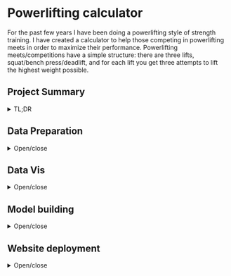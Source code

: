 Powerlifting calculator
================
For the past few years I have been doing a powerlifting style of
strength training. I have created a calculator to help those competing
in powerlifting meets in order to maximize their performance.
Powerlifting meets/competitions have a simple structure: there are three
lifts, squat/bench press/deadlift, and for each lift you get three
attempts to lift the highest weight possible.

## Project Summary

<details>

<summary>TL;DR</summary>

<ul>

<li>

Created a [website](https://bdt833.shinyapps.io/Powerlifting_Calc/)
using Shiny to help powerlifters predict and visualize their competition
lift attempts

</li>

<li>

Discovered that bench press attempts are 10-15% more likely to fail as
compared with squat or deadlift, suggesting bench press requires better
training or better strategy in competition

</li>

<li>

Feature engineered metrics to judge overall strength of lifters by
combining two standard benchmarks, Wilks/Dots coefficient and weight
lifted:bodyweight ratio

</li>

<li>

Optimized Linear, Elastic Net, and Random Forest regressors using
Tidymodels to choose the most accurate predictive model

</li>

</ul>

</details>

## Data Preparation

<details>

<summary>Open/close</summary>

Open Powerlifting is a great platform that collects global data on
powerlifting meets, hosted
[here](https://github.com/sstangl/openpowerlifting-static/raw/gh-pages/openpowerlifting-latest.zip).
Data was extracted and loaded into R:

``` r
library(tidyverse)
library(naniar)

powerlifting <- read_csv("openpowerlifting-2020-10-16.csv", 
                         col_types = "cfffdfffdfddddddddddddddddfddddffffDffff")

#convert to data.frame to view non-truncated results
miss_var_summary(powerlifting) %>% as.data.frame() 
```

    ##            variable  n_miss   pct_miss
    ## 1          Squat4Kg 2110489 99.7385659
    ## 2       Deadlift4Kg 2101762 99.3261409
    ## 3          Bench4Kg 2101176 99.2984474
    ## 4          Squat3Kg 1624863 76.7886046
    ## 5          Squat2Kg 1609760 76.0748594
    ## 6          Squat1Kg 1603646 75.7859208
    ## 7       Deadlift3Kg 1577455 74.5481732
    ## 8       Deadlift2Kg 1550635 73.2807000
    ## 9       Deadlift1Kg 1538770 72.7199777
    ## 10         Bench3Kg 1340146 63.3333034
    ## 11         Bench2Kg 1313809 62.0886560
    ## 12         Bench1Kg 1303229 61.5886610
    ## 13          Country 1042303 49.2576870
    ## 14              Age  886464 41.8929680
    ## 15   BirthYearClass  831286 39.2853379
    ## 16 ParentFederation  811616 38.3557630
    ## 17     Best3SquatKg  688194 32.5230232
    ## 18         AgeClass  678603 32.0697668
    ## 19        MeetState  584444 27.6199527
    ## 20  Best3DeadliftKg  579130 27.3688210
    ## 21           Tested  574609 27.1551653
    ## 22         Goodlift  337146 15.9330177
    ## 23         MeetTown  255475 12.0733679
    ## 24     Best3BenchKg  252501 11.9328211
    ## 25             Dots  173514  8.2000131
    ## 26            Wilks  173514  8.2000131
    ## 27     Glossbrenner  173514  8.2000131
    ## 28          TotalKg  154561  7.3043226
    ## 29     BodyweightKg   28921  1.3667634
    ## 30    WeightClassKg   24481  1.1569356
    ## 31         Division    2694  0.1273144
    ## 32             Name       0  0.0000000
    ## 33              Sex       0  0.0000000
    ## 34            Event       0  0.0000000
    ## 35        Equipment       0  0.0000000
    ## 36            Place       0  0.0000000
    ## 37       Federation       0  0.0000000
    ## 38             Date       0  0.0000000
    ## 39      MeetCountry       0  0.0000000
    ## 40         MeetName       0  0.0000000

This shows us that some identifier variables (Name, Sex, Event, Date,
etc) have no missing data, but there is a substantial amount of missing
data in other descriptors. Luckily, a large majority of these
descriptors are not of interested, so I’ll drop the irrelevant ones:

``` r
pl_filter <- powerlifting %>% select(-Country, -BirthYearClass, -Federation, -Date,
                                     -MeetCountry, -MeetState, -MeetName, -Goodlift, 
                                     -Glossbrenner, -Division, -ParentFederation, -MeetTown)

#check missing data again, this time using both graphical and textual representations
miss_var_summary(pl_filter) %>% as.data.frame()
```

    ##           variable  n_miss  pct_miss
    ## 1         Squat4Kg 2110489 99.738566
    ## 2      Deadlift4Kg 2101762 99.326141
    ## 3         Bench4Kg 2101176 99.298447
    ## 4         Squat3Kg 1624863 76.788605
    ## 5         Squat2Kg 1609760 76.074859
    ## 6         Squat1Kg 1603646 75.785921
    ## 7      Deadlift3Kg 1577455 74.548173
    ## 8      Deadlift2Kg 1550635 73.280700
    ## 9      Deadlift1Kg 1538770 72.719978
    ## 10        Bench3Kg 1340146 63.333303
    ## 11        Bench2Kg 1313809 62.088656
    ## 12        Bench1Kg 1303229 61.588661
    ## 13             Age  886464 41.892968
    ## 14    Best3SquatKg  688194 32.523023
    ## 15        AgeClass  678603 32.069767
    ## 16 Best3DeadliftKg  579130 27.368821
    ## 17          Tested  574609 27.155165
    ## 18    Best3BenchKg  252501 11.932821
    ## 19            Dots  173514  8.200013
    ## 20           Wilks  173514  8.200013
    ## 21         TotalKg  154561  7.304323
    ## 22    BodyweightKg   28921  1.366763
    ## 23   WeightClassKg   24481  1.156936
    ## 24            Name       0  0.000000
    ## 25             Sex       0  0.000000
    ## 26           Event       0  0.000000
    ## 27       Equipment       0  0.000000
    ## 28           Place       0  0.000000

``` r
gg_miss_var(pl_filter)
```

![](project_files/figure-gfm/unnamed-chunk-3-1.png)<!-- -->

The variables corresponding to the individual lifts contain a vast
majority of the missing data because many of the lifts only list the
TotalKg lifted. I am interested in the weights of the individual lifts,
and since there is no way to impute missing data, I will simply drop
entries with missing values. Further, I am only interested in the “SBD”
event, which has all three lifts.

``` r
pl_filter2 <- pl_filter %>% filter(Event == "SBD") %>% 
  filter(is.na(Squat1Kg) == F, is.na(Bench1Kg) == F, is.na(Deadlift1Kg) == F) %>%
  filter(is.na(Squat2Kg) == F, is.na(Bench2Kg) == F, is.na(Deadlift2Kg) == F) %>% 
  filter(is.na(Squat3Kg) == F, is.na(Bench3Kg) == F, is.na(Deadlift3Kg) == F) %>%
  filter(is.na(Best3SquatKg) == F, is.na(Best3BenchKg) == F, is.na(Best3DeadliftKg) == F) %>% 
  filter(Place != "DQ", Place != "DD", Place != "NS") %>% #remove no-shows/disqualified lifters 
  select(-Event, -Place)

nrow(pl_filter2)/nrow(pl_filter) #only 20% of the data remains
```

    ## [1] 0.2017352

Let’s check the summary statistics and go from there:

``` r
summary(pl_filter2)
```

    ##      Name           Sex              Equipment           Age       
    ##  Length:426876      M :294055   Single-ply:112305   Min.   : 0.00  
    ##  Class :character   F :132811   Multi-ply : 17153   1st Qu.:20.50  
    ##  Mode  :character   Mx:    10   Unlimited :     6   Median :25.50  
    ##                                 Wraps     : 59791   Mean   :29.21  
    ##                                 Raw       :237621   3rd Qu.:35.00  
    ##                                 Straps    :     0   Max.   :92.50  
    ##                                                     NA's   :63060  
    ##     AgeClass       BodyweightKg    WeightClassKg       Squat1Kg     
    ##  24-34  :125471   Min.   : 19.00   93     : 30798   Min.   :-500.0  
    ##  20-23  : 81079   1st Qu.: 66.50   83     : 29638   1st Qu.:  92.5  
    ##  18-19  : 35141   Median : 81.10   90     : 26627   Median : 145.0  
    ##  35-39  : 26278   Mean   : 82.67   82.5   : 26009   Mean   : 120.3  
    ##  16-17  : 25461   3rd Qu.: 95.80   75     : 24934   3rd Qu.: 200.0  
    ##  (Other): 79997   Max.   :244.40   (Other):287353   Max.   : 555.0  
    ##  NA's   : 53449   NA's   :535      NA's   :  1517                   
    ##     Squat2Kg         Squat3Kg          Squat4Kg       Best3SquatKg  
    ##  Min.   :-580.0   Min.   :-600.50   Min.   :-550.0   Min.   : 10.0  
    ##  1st Qu.:  82.5   1st Qu.:-150.00   1st Qu.:-158.1   1st Qu.:125.0  
    ##  Median : 145.0   Median : 115.00   Median : 105.0   Median :175.0  
    ##  Mean   : 102.7   Mean   :  42.04   Mean   :  27.2   Mean   :178.8  
    ##  3rd Qu.: 202.5   3rd Qu.: 192.50   3rd Qu.: 182.5   3rd Qu.:222.5  
    ##  Max.   : 547.5   Max.   : 552.50   Max.   : 505.5   Max.   :555.0  
    ##                                     NA's   :423961                  
    ##     Bench1Kg          Bench2Kg          Bench3Kg           Bench4Kg     
    ##  Min.   :-425.50   Min.   :-575.00   Min.   :-575.000   Min.   :-440.0  
    ##  1st Qu.:  57.50   1st Qu.:  45.00   1st Qu.:-120.000   1st Qu.:-128.0  
    ##  Median : 100.00   Median :  92.50   Median : -50.000   Median : -50.0  
    ##  Mean   :  86.92   Mean   :  64.16   Mean   :  -6.463   Mean   :  -7.3  
    ##  3rd Qu.: 135.00   3rd Qu.: 135.00   3rd Qu.: 115.000   3rd Qu.: 117.5  
    ##  Max.   : 425.00   Max.   : 385.00   Max.   : 425.500   Max.   : 330.0  
    ##                                                         NA's   :424235  
    ##   Best3BenchKg    Deadlift1Kg      Deadlift2Kg      Deadlift3Kg     
    ##  Min.   :  6.8   Min.   :-390.0   Min.   :-435.0   Min.   :-587.50  
    ##  1st Qu.: 72.5   1st Qu.: 125.0   1st Qu.: 120.0   1st Qu.:-202.50  
    ##  Median :113.4   Median : 180.0   Median : 177.5   Median : 120.00  
    ##  Mean   :115.4   Mean   : 164.2   Mean   : 138.4   Mean   :  20.34  
    ##  3rd Qu.:147.5   3rd Qu.: 220.0   3rd Qu.: 230.0   3rd Qu.: 205.00  
    ##  Max.   :425.5   Max.   : 415.0   Max.   : 433.5   Max.   : 432.50  
    ##                                                                     
    ##   Deadlift4Kg     Best3DeadliftKg    TotalKg            Dots       
    ##  Min.   :-440.0   Min.   : 15.9   Min.   :  38.6   Min.   : 28.36  
    ##  1st Qu.:-190.0   1st Qu.:147.5   1st Qu.: 347.5   1st Qu.:308.16  
    ##  Median : 117.5   Median :200.0   Median : 490.0   Median :359.47  
    ##  Mean   :  18.3   Mean   :197.5   Mean   : 491.8   Mean   :363.39  
    ##  3rd Qu.: 190.0   3rd Qu.:241.0   3rd Qu.: 610.0   3rd Qu.:414.45  
    ##  Max.   : 440.5   Max.   :433.5   Max.   :1275.5   Max.   :771.36  
    ##  NA's   :422603                                    NA's   :535     
    ##      Wilks         Tested      
    ##  Min.   : 28.23   Yes :330066  
    ##  1st Qu.:306.61   NA's: 96810  
    ##  Median :357.68                
    ##  Mean   :361.76                
    ##  3rd Qu.:412.57                
    ##  Max.   :765.33                
    ##  NA's   :535

``` r
#remove data categories with too low of a sample size and do some feature engineering
pl_filter3 <- pl_filter2 %>% 
  mutate(Tested = as.factor(ifelse(is.na(Tested) == F, "Yes", "No"))) %>% #NA values = untested
  filter((Equipment != "Straps" & Equipment != "Unlimited"), Sex != "Mx") %>% 
  mutate(Squat2J = (abs(Squat2Kg) - abs(Squat1Kg))) %>% #variables to show attempt 1->2 jump
  mutate(Bench2J = (abs(Bench2Kg) - abs(Bench1Kg))) %>% 
  mutate(Dead2J = (abs(Deadlift2Kg) - abs(Deadlift1Kg))) %>%
  mutate(Squat3J = (abs(Squat3Kg) - abs(Squat2Kg))) %>% #same but with attempt 2 to 3
  mutate(Bench3J = (abs(Bench3Kg) - abs(Bench2Kg))) %>% 
  mutate(Dead3J = (abs(Deadlift3Kg) - abs(Deadlift2Kg))) %>%
  mutate(Squat1SF = ifelse(Squat1Kg > 0, 1, 0), 
         Squat2SF = ifelse(Squat2Kg > 0, 1, 0), 
         Squat3SF = ifelse(Squat3Kg > 0, 1, 0)) %>% #dummy variable for success of lift
  mutate(Bench1SF = ifelse(Bench1Kg > 0, 1, 0), 
         Bench2SF = ifelse(Bench2Kg > 0, 1, 0), 
         Bench3SF = ifelse(Bench3Kg > 0, 1, 0)) %>%
  mutate(Deadlift1SF = ifelse(Deadlift1Kg > 0, 1, 0), 
         Deadlift2SF = ifelse(Deadlift2Kg > 0, 1, 0), 
         Deadlift3SF = ifelse(Deadlift3Kg > 0, 1, 0)) %>%
  mutate_at(c("Squat1Kg", "Squat2Kg", "Squat3Kg", 
              "Bench1Kg", "Bench2Kg", "Bench3Kg", 
              "Deadlift1Kg", "Deadlift2Kg", "Deadlift3Kg"), ~abs(.)) #change all to positive

#refactor Sex, Equipment groups
pl_filter3$Sex <- factor(pl_filter3$Sex)
pl_filter3$Equipment <- factor(pl_filter3$Equipment)
```

There is still a lot of work to do. There are some entries without an
age, age class, bodyweight, or weight class; I could potentially impute
the data from age class and weight class, or vice versa, but I will
simply drop age/weight class and missing bodyweight values. There are a
substantial amount of “ageless” competitors, so I will use an indicator
number of age = 0 to signify that the value is missing. Further, there
are some typos or data entry issues that I will filter out.

``` r
pl_filter3 %>% filter(Age < 16) %>% ggplot(aes(TotalKg)) + geom_histogram(bins = 30) 
```

![](project_files/figure-gfm/unnamed-chunk-6-1.png)<!-- -->

It’s a bit unrealistic for lifters under 16 to have lifted over 500kg.
I’ll change the age of anyone under 16 to have age = 0. In addition, I
will create a bodyweight ratio variable and scale bodyweight ratio,
Wilks score, and Dots score so as to be comparable to each other. Then,
I create a compiled Dots and compiled Wilks score by averaging the
scaled bodyweight ratio and respective score value. Dots and Wilks
scores are absolute numbers that are used to compare your strength to
other lifters; a higher number is better.

``` r
#change any NAs to 0 and change any lifter under age 16 to have age = 0 
pl_filter3$Age[is.na(pl_filter3$Age) == T] <- 0
pl_filter3$Age[pl_filter3$Age < 16] <- 0

pl_filter4 <- pl_filter3 %>% select(-AgeClass, -WeightClassKg) %>%
  filter(!is.na(BodyweightKg) == T, !is.na(TotalKg) == T) %>%
  filter(Squat2J < 100, Bench2J < 100, Dead2J < 100) %>% #unlikely that anyone will jump 100kg+ 
  filter(Squat3J < 100, Bench3J < 100, Dead3J < 100) %>%
  mutate(BwRatio = TotalKg / BodyweightKg) %>% #weight lifted:bodyweight ratio
  mutate(WilksRaw = Wilks, BwRRaw = BwRatio, DotsRaw = Dots) %>% 
  mutate_at(c("Wilks", "BwRatio", "Dots"), 
            ~(scale(.) %>% as.vector)) %>% #scale Wilks/Dots/BwRatio and save the raw values
  mutate(CompWilks = (Wilks + BwRatio)/2, CompDots = (Dots + BwRatio)/2) #create a composite score  

miss_var_summary(pl_filter4)
```

    ## # A tibble: 45 x 3
    ##    variable     n_miss pct_miss
    ##    <chr>         <int>    <dbl>
    ##  1 Bench4Kg     423332     99.4
    ##  2 Squat4Kg     423059     99.3
    ##  3 Deadlift4Kg  421699     99.0
    ##  4 Name              0      0  
    ##  5 Sex               0      0  
    ##  6 Equipment         0      0  
    ##  7 Age               0      0  
    ##  8 BodyweightKg      0      0  
    ##  9 Squat1Kg          0      0  
    ## 10 Squat2Kg          0      0  
    ## # ... with 35 more rows

``` r
#some minor feature engineering left
pl_noage <- pl_filter4 %>% filter(Age == 0)

pl_final <- pl_filter4 %>% filter(Age != 0)
```

Finally\! Our data is looking nice and clean except for attempt 4. These
are reserved for world-record breaking lift attempts, and these numbers
will be left in for now. The Wilks and Dots scores are coefficients used
to compare lifters among different weightclasses and genders, and a
higher number is better. There has been [recent
research](https://drive.google.com/drive/folders/1-0rE_GbYWVum7U1UfpR0XWiFR9ZNbXWJ)
showing that Dots score is a fairer metric, but I have included both.
Now, onto some visualizations/interesting statistics.

</details>

## Data Vis

<details>

<summary>Open/close</summary>

First, I want to see the overall success rate of each lift for the three
attempts in competition. Below is the code outlining that:

``` r
library(ggplot2)
library(ggpubr)
#find the success rate of each lift for each attempt
lifts_SF <- as_tibble(as.data.frame(matrix(c(mean(pl_final$Squat1SF), mean(pl_final$Bench1SF), 
                                             mean(pl_final$Deadlift1SF), mean(pl_final$Squat2SF), 
                                             mean(pl_final$Bench2SF), mean(pl_final$Deadlift2SF), 
                                             mean(pl_final$Squat3SF), mean(pl_final$Bench3SF), 
                                             mean(pl_final$Deadlift3SF)),
                             byrow = T, nrow = 3)))
lifts_SF <- lifts_SF %>% gather("Lift", "Ratio")
lifts_SF$Lift <- c(rep("Squat", 3), rep("Bench", 3), rep("Deadlift", 3))
lifts_SF$Attempt <- rep(c(1,2,3), 3)

#plot
lifts_SF %>% ggplot(aes(Attempt, Ratio, col = Lift)) + 
  geom_point() + 
  geom_line()
```

![](project_files/figure-gfm/unnamed-chunk-9-1.png)<!-- -->

It looks like on attempts 1 and 2, the lifts are fairly well-balanced
for success ratio. Bench press suffers from a much lower ratio of
success on lift 3, though. This could mean either lifters already get a
successful lift they are comfortable with on lift 2 and overreach on
lift 3, or that lifters should in general aim for a safer lift attempt
on lift 3.

Next, I will look at the top 0.1% of powerlifters for each Equipment
category and get some idea of their strength metrics (Dots score,
bodyweight ratio). The top powerlifters were those with the highest
compiled Dots score.

``` r
#find the top 0.1% of powerlifters for each of the categories below, measured by compiled Dots score 
pl_top001 <- pl_final %>% 
  group_by(Sex, Tested, Equipment) %>% 
  slice_max(order_by = CompDots, prop = 0.001) %>% 
  ungroup 

#list of top lifters in raw category
pl_top001 %>% select(Name, CompDots, Dots, BwRatio, Equipment, BodyweightKg) %>% 
  filter(Equipment == "Raw") %>% 
  select(-Equipment) %>% 
  arrange(desc(CompDots)) %>% 
  print(n=30)
```

    ## # A tibble: 194 x 5
    ##    Name               CompDots  Dots BwRatio BodyweightKg
    ##    <chr>                 <dbl> <dbl>   <dbl>        <dbl>
    ##  1 Andrzej Stanaszek      3.18  2.69    3.67         51.3
    ##  2 Sergey Fedosienko      3.07  2.63    3.51         58.5
    ##  3 Andrzej Stanaszek      3.04  2.55    3.53         51.4
    ##  4 Andrzej Stanaszek      3.04  2.55    3.52         51.2
    ##  5 Sergey Fedosienko      3.01  2.56    3.45         58.2
    ##  6 Andrzej Stanaszek      3.00  2.51    3.49         50.6
    ##  7 Sergey Fedosienko      2.99  2.55    3.43         58.6
    ##  8 Andrzej Stanaszek      2.97  2.48    3.46         49.9
    ##  9 Sergey Fedosienko      2.97  2.53    3.41         58.4
    ## 10 Sergey Fedosienko      2.97  2.52    3.41         57.6
    ## 11 Sergey Fedosienko      2.96  2.52    3.40         58.2
    ## 12 Marianna Gasparyan     2.95  3.40    2.50         56  
    ## 13 John Haack             2.94  3.00    2.88         89.6
    ## 14 John Haack             2.89  2.95    2.84         89.7
    ## 15 Michael Estrella       2.87  2.54    3.20         67.3
    ## 16 Andrzej Stanaszek      2.87  2.38    3.35         50.2
    ## 17 Andrzej Stanaszek      2.85  2.38    3.33         52.8
    ## 18 Jesse Norris           2.82  2.87    2.76         89.7
    ## 19 Taylor Atwood          2.81  2.58    3.04         73.8
    ## 20 Taylor Atwood          2.80  2.57    3.04         73.5
    ## 21 Andrzej Stanaszek      2.78  2.30    3.26         51.3
    ## 22 Andrzej Stanaszek      2.77  2.29    3.25         51.6
    ## 23 Andrzej Stanaszek      2.76  2.28    3.24         51.4
    ## 24 Michael Estrella       2.74  2.40    3.07         67.1
    ## 25 Keith McHoney          2.73  2.41    3.05         68.3
    ## 26 Stefanie Cohen         2.72  3.12    2.31         54.8
    ## 27 Jawon Garrison         2.71  2.62    2.80         82.2
    ## 28 Charles Okpoko         2.70  2.34    3.05         65.8
    ## 29 Sergey Fedosienko      2.69  2.25    3.12         58.6
    ## 30 Taylor Atwood          2.67  2.44    2.91         73.8
    ## # ... with 164 more rows

A couple of interesting things here. The top two athletes in the Raw
equipment class are both dwarfs. Their lower body weight, range of
motion, and better leverage allow for some incredibly impressive lifts.
Lower weight athletes dominate by having a higher bodyweight ratio, but
there are some impressive competitors like John Haack and Marianna
Gasparyan that have stellar Dots scores.

Below are two plots examining the raw Dots score and raw bodyweight
ratio of the top 0.1% of lifters. The first plot shows that a majority
of the elite powerlifters weigh around 70kg or less. You can see in the
second plot that the single-/multi-ply group have a much larger raw Dots
score *and* bodyweight ratio compared to all other equipment categories,
making them unique in the powerlifting world.

``` r
#plots
pl_top001 %>% ggplot(aes(BwRRaw, DotsRaw, col = BodyweightKg)) + 
  geom_point() + 
  scale_color_gradient(low = "blue", high = "red") + 
  facet_wrap(~ Equipment)
```

![](project_files/figure-gfm/unnamed-chunk-11-1.png)<!-- -->

``` r
pl_top001 %>% ggplot(aes(BwRRaw, DotsRaw, col = Equipment)) +
    geom_point() +
    scale_color_viridis_d(option = "plasma")
```

![](project_files/figure-gfm/unnamed-chunk-11-2.png)<!-- -->

</details>

## Model building

<details>

<summary>Open/close</summary>

Before modeling, I want to take a look at the data’s correlation matrix,
as shown below.

``` r
library(corrplot)
#select only independent variables of interest for correlation analysis
pl_corr <- pl_final %>% select(Age, BodyweightKg, Squat1Kg, Squat2Kg, 
                               Squat3Kg, Bench1Kg, Bench2Kg, Bench3Kg, 
                               Deadlift1Kg, Deadlift2Kg, Deadlift3Kg, TotalKg)
pl_cor_matrix <- cor(pl_corr)

corrplot(pl_cor_matrix, type = "lower", tl.col = "black", tl.srt = 45)
```

![](project_files/figure-gfm/unnamed-chunk-13-1.png)<!-- -->

Except age, this data is all correlated and the variables in each lift
category are highly linear. Simple linear regression, elastic net
regression, and random forest regression are three common algorithms
employed in predictive modeling. I will use the squat data to evaluate
predictive model performance on the three lifts categories. In doing so,
a smaller subset of data using only successful lifts will be used for
predicting, as I want to create models to emulate the most successful
powerlifters. The regressive models will be fit using R’s tidymodels
library, which acts as a unified modeling framework similar to Python’s
scikit-learn.

``` r
library(tidymodels)
pl_model <- pl_final %>% 
  filter(Squat1SF == 1, Squat2SF == 1, Bench1SF == 1, Bench2SF == 1, Deadlift1SF == 1, Deadlift2SF == 1)

#create split data included train and test sets
set.seed(2222)
pl_split <- initial_split(pl_model, strata = Equipment)
pl_train <- training(pl_split)
pl_test <- testing(pl_split)

#create 10-fold cross-validation set
set.seed(4444)
pl_cv_fold <- vfold_cv(pl_train, v = 10)

#create a recipe
S1Kg_rcp <- recipe(Squat1Kg ~ Squat3Kg + Age + Sex + 
                     BodyweightKg + Equipment, data = pl_train_small) %>%
  step_dummy(all_nominal(), -all_outcomes())

#start with linear model
lm_model <- linear_reg() %>%
  set_engine("lm")

#create workflow for model

S1Kg_wf_lm <- workflow() %>%
  add_model(lm_model) %>%
  add_recipe(S1Kg_rcp)

#fitting the 10-fold cv data into the workflow
S1Kg_resamples_lm <- S1Kg_wf_lm %>%
  fit_resamples(pl_cv_fold)

#checking the rmse for LM, which = 6.73
S1Kg_resamples_lm %>% collect_metrics()


#next, the GLM model
glm_model <- linear_reg(penalty = tune(), mixture = tune()) %>% 
  set_engine('glmnet')

glm_wf <- workflow() %>%
  add_model(glm_model) %>%
  add_recipe(S1Kg_rcp)

#create a set of parameters to use for elastic net tuning
glm_set <- parameters(penalty(range = c(-5,1), trans = log10_trans()),
                       mixture())

glm_grid <- grid_regular(glm_set, levels = c(7, 5))
ctrl <- control_grid(save_pred = TRUE, verbose = TRUE)

set.seed(123)
glm_tune <- tune_grid(glm_wf,
            resamples = pl_cv_fold,
            grid = glm_grid,
            metrics = metric_set(rmse),
            control = ctrl)

best_glm <- select_best(glm_tune, metric = "rmse")

#again find the RMSE, this time ~6.75
glm_wf %>% finalize_workflow(best_glm) %>% fit_resamples(pl_cv_fold) %>% collect_metrics()


#random forest model, using the same steps as the LM and extratrees to decrease training time
ranger_model <- rand_forest(seed = 1, splitrule = "extratrees") %>%
  set_engine("ranger") %>%
  set_mode("regression")

ranger_wf <- workflow() %>%
  add_model(pl_ranger) %>%
  add_recipe(S1Kg_rcp)

#rmse is 16.4 this time, which is pretty bad; with its low speed, RF will not be considered
ranger_wf %>% fit_resamples(pl_cv_fold) %>% collect_metrics()
```

Elastic net and linear regression have similar results of RMSE ≈ 6.75,
while random forests are a lot more error-prone with RMSE = 16.4 under
default settings. Random forests are slow to train on this data set, and
I do not require information about variable importance, so I forgo any
further tuning of the model. Elastic net and linear regression give the
same results, but linear regression was the model I used because it is
the fastest and simplest to fit and train. These models were only
evaluated for predicting Squat1Kg, but due to the highly correlated
nature of the data, it is safe to employ the same model framework for
predicting the others lifts.

Having said all of this, the linear model is almost superfluous; the
lifts can generally (and more simply) be calculated by taking 90% and
95% of attempt 3 to calculate attempt 1 and 2, respectively.

</details>

## Website deployment

<details>

<summary>Open/close</summary>

Before deploying the website, models for each attempt need to be fit and
stripped down to reduce disk size. The dataset also needs to be stripped
down. Lastly, I create some additional information to be loaded in with
the Shiny app.

``` r
library(strip) #removes extra baggage from LM models, keeps only predictive information
Squat1Kg_model <- lm(Squat1Kg ~ Squat3Kg + Age + Sex + 
                       BodyweightKg + Equipment, data = pl_model)
Squat1Kg_model <- strip(Squat1Kg_model, keep = "predict")

Squat2Kg_model <- lm(Squat2Kg ~ Squat3Kg + Age + Sex + 
                       BodyweightKg + Equipment, data = pl_model)
Squat2Kg_model <- strip(Squat2Kg_model, keep = "predict")

Bench1Kg_model <- lm(Bench1Kg ~ Bench3Kg + Age + Sex + 
                       BodyweightKg + Equipment, data = pl_model)
Bench1Kg_model <- strip(Bench1Kg_model, keep = "predict")

Bench2Kg_model <- lm(Bench2Kg ~ Bench3Kg + Age + Sex + 
                       BodyweightKg + Equipment, data = pl_model)
Bench2Kg_model <- strip(Bench2Kg_model, keep = "predict")

Deadlift1Kg_model <- lm(Deadlift1Kg ~ Deadlift3Kg + Age + Sex + 
                          BodyweightKg + Equipment, data = pl_model)
Deadlift1Kg_model <- strip(Deadlift1Kg_model, keep = "predict")

Deadlift2Kg_model <- lm(Deadlift2Kg ~ Deadlift3Kg + Age + Sex + 
                          BodyweightKg + Equipment, data = pl_model)
Deadlift2Kg_model <- strip(Deadlift2Kg_model, keep = "predict")

#create initial data.frame with random info
user_info <- setNames(data.frame(20, factor("M"), 70, factor("Single-ply"), 140, 100, 185), 
                      c("Age", "Sex", "BodyweightKg", 
                        "Equipment", "Squat3Kg", "Bench3Kg", "Deadlift3Kg"))

#create full data.frame (includes 0 age group) with only relevant lift information
pl_web_clean <- pl_filter4 %>% select(-Best3SquatKg, -Best3BenchKg, -Best3DeadliftKg, 
                                      -Dots, -Wilks, -Tested, -BwRatio, -WilksRaw, -BwRRaw, 
                                      -DotsRaw, -CompWilks, -CompDots, -Squat2J, -Bench2J, -Dead2J, 
                                      -Squat3J, -Bench3J, -Dead3J, -Squat4Kg, -Bench4Kg, -Deadlift4Kg)


#find lifts that only have >100 lift attempts for that weight to find the common lifts for visualizations
squat_sampsize <- pl_web_clean %>% 
  group_by(Squat3Kg) %>% 
  summarize(Sample_Size = n()) %>% 
  filter(Sample_Size > 100)

bench_sampsize <- pl_web_clean %>% 
  group_by(Bench3Kg) %>% 
  summarize(Sample_Size = n()) %>% 
  filter(Sample_Size > 100)

deadlift_sampsize <- pl_web_clean %>% 
  group_by(Deadlift3Kg) %>% 
  summarize(Sample_Size = n()) %>% 
  filter(Sample_Size > 100)

#create a top 1% lifter group
pl_top01 <- pl_final %>% 
  group_by(Sex, Tested, Equipment) %>% 
  slice_max(order_by = CompDots, prop = 0.01) %>% 
  ungroup %>% select(Name, Sex, Equipment, Age, BodyweightKg, Squat4Kg, 
                     Best3SquatKg, Bench4Kg, Best3BenchKg, Deadlift4Kg, 
                     Best3DeadliftKg, TotalKg, DotsRaw, BwRRaw, CompDots, Tested) 

#save this as an .RData file to be loaded into the web app
save(Squat1Kg_model, Squat2Kg_model, Bench1Kg_model, Bench2Kg_model, Deadlift1Kg_model, 
     Deadlift2Kg_model, pl_web_clean, squat_sampsize, bench_sampsize, deadlift_sampsize, 
     user_info, pl_top01, file = "PL_Web.RData")
```

The dataset pl\_web\_clean has data from the age = 0 group of lifters,
but this information is used only for plotting lift information and
calculating success rate of certain lifts.

</details>
